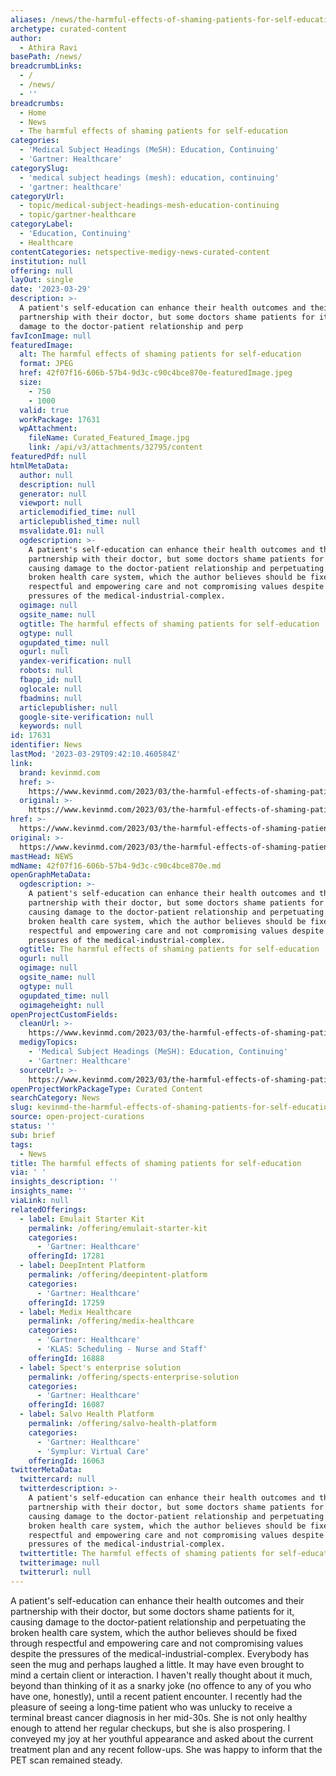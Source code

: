 ```yaml
---
aliases: /news/the-harmful-effects-of-shaming-patients-for-self-education
archetype: curated-content
author:
  - Athira Ravi
basePath: /news/
breadcrumbLinks:
  - /
  - /news/
  - ''
breadcrumbs:
  - Home
  - News
  - The harmful effects of shaming patients for self-education
categories:
  - 'Medical Subject Headings (MeSH): Education, Continuing'
  - 'Gartner: Healthcare'
categorySlug:
  - 'medical subject headings (mesh): education, continuing'
  - 'gartner: healthcare'
categoryUrl:
  - topic/medical-subject-headings-mesh-education-continuing
  - topic/gartner-healthcare
categoryLabel:
  - 'Education, Continuing'
  - Healthcare
contentCategories: netspective-medigy-news-curated-content
institution: null
offering: null
layOut: single
date: '2023-03-29'
description: >-
  A patient's self-education can enhance their health outcomes and their
  partnership with their doctor, but some doctors shame patients for it, causing
  damage to the doctor-patient relationship and perp
favIconImage: null
featuredImage:
  alt: The harmful effects of shaming patients for self-education
  format: JPEG
  href: 42f07f16-606b-57b4-9d3c-c90c4bce870e-featuredImage.jpeg
  size:
    - 750
    - 1000
  valid: true
  workPackage: 17631
  wpAttachment:
    fileName: Curated_Featured_Image.jpg
    link: /api/v3/attachments/32795/content
featuredPdf: null
htmlMetaData:
  author: null
  description: null
  generator: null
  viewport: null
  articlemodified_time: null
  articlepublished_time: null
  msvalidate.01: null
  ogdescription: >-
    A patient's self-education can enhance their health outcomes and their
    partnership with their doctor, but some doctors shame patients for it,
    causing damage to the doctor-patient relationship and perpetuating the
    broken health care system, which the author believes should be fixed through
    respectful and empowering care and not compromising values despite the
    pressures of the medical-industrial-complex.
  ogimage: null
  ogsite_name: null
  ogtitle: The harmful effects of shaming patients for self-education
  ogtype: null
  ogupdated_time: null
  ogurl: null
  yandex-verification: null
  robots: null
  fbapp_id: null
  oglocale: null
  fbadmins: null
  articlepublisher: null
  google-site-verification: null
  keywords: null
id: 17631
identifier: News
lastMod: '2023-03-29T09:42:10.460584Z'
link:
  brand: kevinmd.com
  href: >-
    https://www.kevinmd.com/2023/03/the-harmful-effects-of-shaming-patients-for-self-education.html
  original: >-
    https://www.kevinmd.com/2023/03/the-harmful-effects-of-shaming-patients-for-self-education.html
href: >-
  https://www.kevinmd.com/2023/03/the-harmful-effects-of-shaming-patients-for-self-education.html
original: >-
  https://www.kevinmd.com/2023/03/the-harmful-effects-of-shaming-patients-for-self-education.html
mastHead: NEWS
mdName: 42f07f16-606b-57b4-9d3c-c90c4bce870e.md
openGraphMetaData:
  ogdescription: >-
    A patient's self-education can enhance their health outcomes and their
    partnership with their doctor, but some doctors shame patients for it,
    causing damage to the doctor-patient relationship and perpetuating the
    broken health care system, which the author believes should be fixed through
    respectful and empowering care and not compromising values despite the
    pressures of the medical-industrial-complex.
  ogtitle: The harmful effects of shaming patients for self-education
  ogurl: null
  ogimage: null
  ogsite_name: null
  ogtype: null
  ogupdated_time: null
  ogimageheight: null
openProjectCustomFields:
  cleanUrl: >-
    https://www.kevinmd.com/2023/03/the-harmful-effects-of-shaming-patients-for-self-education.html
  medigyTopics:
    - 'Medical Subject Headings (MeSH): Education, Continuing'
    - 'Gartner: Healthcare'
  sourceUrl: >-
    https://www.kevinmd.com/2023/03/the-harmful-effects-of-shaming-patients-for-self-education.html
openProjectWorkPackageType: Curated Content
searchCategory: News
slug: kevinmd-the-harmful-effects-of-shaming-patients-for-self-education
source: open-project-curations
status: ''
sub: brief
tags:
  - News
title: The harmful effects of shaming patients for self-education
via: ' '
insights_description: ''
insights_name: ''
viaLink: null
relatedOfferings:
  - label: Emulait Starter Kit
    permalink: /offering/emulait-starter-kit
    categories:
      - 'Gartner: Healthcare'
    offeringId: 17281
  - label: DeepIntent Platform
    permalink: /offering/deepintent-platform
    categories:
      - 'Gartner: Healthcare'
    offeringId: 17259
  - label: Medix Healthcare
    permalink: /offering/medix-healthcare
    categories:
      - 'Gartner: Healthcare'
      - 'KLAS: Scheduling - Nurse and Staff'
    offeringId: 16888
  - label: Spect's enterprise solution
    permalink: /offering/spects-enterprise-solution
    categories:
      - 'Gartner: Healthcare'
    offeringId: 16087
  - label: Salvo Health Platform
    permalink: /offering/salvo-health-platform
    categories:
      - 'Gartner: Healthcare'
      - 'Symplur: Virtual Care'
    offeringId: 16063
twitterMetaData:
  twittercard: null
  twitterdescription: >-
    A patient's self-education can enhance their health outcomes and their
    partnership with their doctor, but some doctors shame patients for it,
    causing damage to the doctor-patient relationship and perpetuating the
    broken health care system, which the author believes should be fixed through
    respectful and empowering care and not compromising values despite the
    pressures of the medical-industrial-complex.
  twittertitle: The harmful effects of shaming patients for self-education
  twitterimage: null
  twitterurl: null
---
```

<p>A patient's self-education can enhance their health outcomes and their partnership with their doctor, but some doctors shame patients for it, causing damage to the doctor-patient relationship and perpetuating the broken health care system, which the author believes should be fixed through respectful and empowering care and not compromising values despite the pressures of the medical-industrial-complex. Everybody has seen the mug and perhaps laughed a little. It may have even brought to mind a certain client or interaction. I haven't really thought about it much, beyond than thinking of it as a snarky joke (no offence to any of you who have one, honestly), until a recent patient encounter. I recently had the pleasure of seeing a long-time patient who was unlucky to receive a terminal breast cancer diagnosis in her mid-30s. She is not only healthy enough to attend her regular checkups, but she is also prospering. I conveyed my joy at her youthful appearance and asked about the current treatment plan and any recent follow-ups. She was happy to inform that the PET scan remained steady.</p>